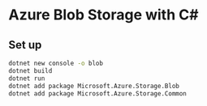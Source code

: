 # Azure Blob Storage with C# 

## Set up

```Bash
dotnet new console -o blob
dotnet build
dotnet run
dotnet add package Microsoft.Azure.Storage.Blob
dotnet add package Microsoft.Azure.Storage.Common
```
